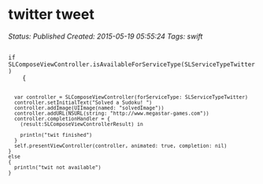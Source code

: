 # twitter tweet

_Status: Published_
_Created: 2015-05-19 05:55:24_
_Tags: swift_

<code>
if SLComposeViewController.isAvailableForServiceType(SLServiceTypeTwitter)
    {
      
      var controller = SLComposeViewController(forServiceType: SLServiceTypeTwitter)
      controller.setInitialText("Solved a Sudoku! ")
      controller.addImage(UIImage(named: "solvedImage"))
      controller.addURL(NSURL(string: "http://www.megastar-games.com"))
      controller.completionHandler = {
        (result:SLComposeViewControllerResult) in
       
        println("twit finished")
      }
      self.presentViewController(controller, animated: true, completion: nil)
    }
    else
    {
      println("twit not available")
    }
</code>